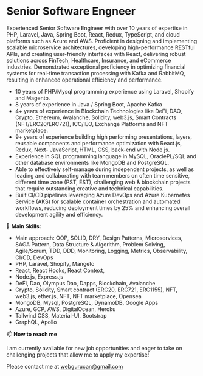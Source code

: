 # Senior Software Engneer

Experienced Senior Software Engineer with over 10 years of expertise in PHP, Laravel, Java, Spring Boot, React, Redux, TypeScript, and cloud platforms such as Azure and AWS. Proficient in designing and implementing scalable microservice architectures, developing high-performance RESTful APIs, and creating user-friendly interfaces with React, delivering robust solutions across FinTech, Healthcare, Insurance, and eCommerce industries. Demonstrated exceptional proficiency in optimizing financial systems for real-time transaction processing with Kafka and RabbitMQ, resulting in enhanced operational efficiency and performance.

- 10 years of PHP/Mysql programming experience using Laravel, Shopify and Magento.
- 8 years of experience in Java / Spring Boot, Apache Kafka 
- 4+ years of experience in Blockchain Technologies like DeFi, DAO, Crypto, Ethereum, Avalanche, Solidity, web3.js, Smart Contracts (NFT/ERC20/ERC721), ICO/IEO, Exchange Platforms and NFT marketplace. 
- 9+ years of experience building high performing presentations, layers, reusable components and performance optimization with React.js, Redux, Next- JavaScript, HTML, CSS, back-end with Node.js.
- Experience in SQL programming language in MySQL, OraclePL/SQL and other database environments like MongoDB and PostgreSQL.
- Able to effectively self-manage during independent projects, as well as leading and collaborating with team members on often time sensitive, different time zone (PST, EST), challenging web & blockchain projects that require outstanding creative and technical capabilities.
- Built CI/CD pipelines leveraging Azure DevOps and Azure Kubernetes Service (AKS) for scalable container orchestration and automated workflows, reducing deployment times by 25% and enhancing overall development agility and efficiency.

🌱 **Main Skills:**
- Main approach: OOP, SOLID, DRY, Design Patterns, Microservices, SAGA Pattern, Data Structure & Algorithm, Problem Solving, Agile/Scrum, TDD, DDD, Monitoring, Logging, Metrics, Observability, CI/CD, DevOps
- PHP, Laravel, Shopify, Mangeto
- React, React Hooks, React Context, 
- Node.js, Express.js
- DeFi, Dao, Olympus Dao, Dapps, Blockchain, Avalanche
- Crypto, Solidity, Smart contract (ERC20, ERC721, ERC1155), NFT, web3.js, ether.js, NFT, NFT marketplace, Opensea
- MongoDB, Mysql, PostgreSQL, DynamoDB, Google Apps
- Azure, GCP, AWS, DigitalOcean, Heroku
- Tailwind CSS, Material-UI, Bootstrap
- GraphQL, Apollo

📫 **How to reach me**

I am currently available for new job opportunities and eager to take on challenging projects that allow me to apply my expertise!

Please contact me at webgurucan@gmail.com

<br><br>
<!--
is a ✨ _special_ ✨ repository because its `README.md` (this file) appears on your GitHub profile.

- 🔭 I’m currently working on ...
- 🌱 I’m currently learning ...
- 👯 I’m looking to collaborate on ...
- 🤔 I’m looking for help with ...
- 💬 Ask me about ...
- 📫 How to reach me: ...
- 😄 Pronouns: ...
- ⚡ Fun fact: ...
-->
